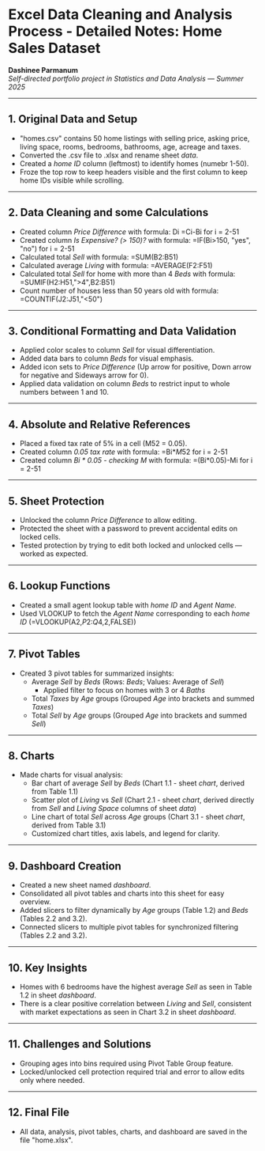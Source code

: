 # Excel Data Cleaning and Analysis Process - Detailed Notes: Home Sales Dataset

**Dashinee Parmanum**  
*Self-directed portfolio project in Statistics and Data Analysis — Summer 2025*

---
## 1. Original Data and Setup
- "homes.csv" contains 50 home listings with selling price, asking price, living space, rooms, bedrooms, bathrooms, age, acreage and taxes.
- Converted the .csv file to .xlsx and rename sheet *data*.
- Created a *home ID* column (leftmost) to identify homes (numebr 1-50).
- Froze the top row to keep headers visible and the first column to keep home IDs visible while scrolling.


---
## 2. Data Cleaning and some Calculations
- Created column *Price Difference* with formula: Di =Ci-Bi for i = 2-51
- Created column *Is Expensive? (> 150)?* with formula: =IF(Bi>150, "yes", "no") for i = 2-51
- Calculated total *Sell* with formula: =SUM(B2:B51) 
- Calculated average *Living* with formula: =AVERAGE(F2:F51)
- Calculated total *Sell* for home with more than 4 *Beds* with formula: =SUMIF(H2:H51,">4",B2:B51)
- Count number of houses less than 50 years old with formula: =COUNTIF(J2:J51,"<50")

---
## 3. Conditional Formatting and Data Validation
- Applied color scales to column *Sell* for visual differentiation.
- Added data bars to column *Beds* for visual emphasis.
- Added icon sets to *Price Difference* (Up arrow for positive, Down arrow for negative and Sideways arrow for 0).
- Applied data validation on column *Beds* to restrict input to whole numbers between 1 and 10.

---
## 4. Absolute and Relative References
- Placed a fixed tax rate of 5% in a cell (M52 = 0.05).
- Created column *0.05 tax rate* with formula: =Bi*$M$52 for i = 2-51
- Created column *Bi * 0.05 - checking M* with formula: =(Bi*0.05)-Mi for i = 2-51

---
## 5. Sheet Protection
- Unlocked the column *Price Difference* to allow editing.
- Protected the sheet with a password to prevent accidental edits on locked cells.
- Tested protection by trying to edit both locked and unlocked cells — worked as expected.

---
## 6. Lookup Functions
- Created a small agent lookup table with *home ID* and *Agent Name*.
- Used VLOOKUP to fetch the *Agent Name* corresponding to each *home ID* (=VLOOKUP(A2,$P$2:$Q$4,2,FALSE))
 
---
## 7. Pivot Tables
- Created 3 pivot tables for summarized insights:
  - Average *Sell* by *Beds* (Rows: *Beds*; Values: Average of *Sell*)
    - Applied filter to focus on homes with 3 or 4 *Baths*
  - Total *Taxes* by *Age* groups (Grouped *Age* into brackets and summed *Taxes*)
  - Total *Sell* by *Age* groups (Grouped *Age* into brackets and summed *Sell*)
 
---
## 8. Charts
- Made charts for visual analysis:
  - Bar chart of average *Sell* by *Beds* (Chart 1.1 - sheet *chart*, derived from Table 1.1) 
  - Scatter plot of *Living* vs *Sell* (Chart 2.1 - sheet *chart*, derived directly from *Sell* and *Living Space* columns of sheet *data*) 
  - Line chart of total *Sell* across *Age* groups (Chart 3.1 - sheet *chart*, derived from Table 3.1)
  - Customized chart titles, axis labels, and legend for clarity.

---
## 9. Dashboard Creation
- Created a new sheet named *dashboard*.
- Consolidated all pivot tables and charts into this sheet for easy overview.
- Added slicers to filter dynamically by *Age* groups (Table 1.2) and *Beds* (Tables 2.2 and 3.2).
- Connected slicers to multiple pivot tables for synchronized filtering (Tables 2.2 and 3.2).

---
## 10. Key Insights
- Homes with 6 bedrooms have the highest average *Sell* as seen in Table 1.2 in sheet *dashboard*.
- There is a clear positive correlation between *Living* and *Sell*, consistent with market expectations as seen in Chart 3.2 in sheet *dashboard*.

---
## 11. Challenges and Solutions
- Grouping ages into bins required using Pivot Table Group feature.
- Locked/unlocked cell protection required trial and error to allow edits only where needed.

---
## 12. Final File
- All data, analysis, pivot tables, charts, and dashboard are saved in the file "home.xlsx".
